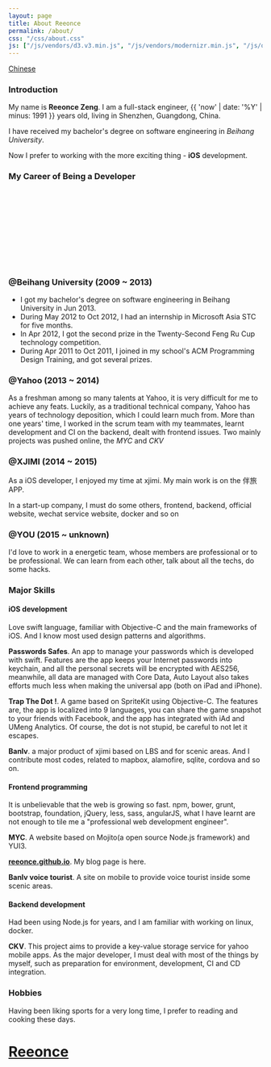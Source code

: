 ```yaml
---
layout: page
title: About Reeonce
permalink: /about/
css: "/css/about.css"
js: ["/js/vendors/d3.v3.min.js", "/js/vendors/modernizr.min.js", "/js/others/about.js"]
---
```


<div id="lang-selector">
  <a href="/about/zh/">Chinese</a>
</div>

### Introduction

My name is **Reeonce Zeng**. I am a full-stack engineer, {{ 'now' | date: '%Y' | minus: 1991 }} years old, living in Shenzhen, Guangdong, China.

I have received my bachelor's degree on software engineering in *Beihang University*.

Now I prefer to working with the more exciting thing - **iOS** development.

### My Career of Being a Developer

<div id="timeline" class="">
  <div id="career-timelime" class="">
  	<svg>
  	</svg>
  </div>
  <div id="career-buaa" class="">
    <div class="back-icon"><a href=""></a></div>
    <div class="content">
      <h3>@Beihang University (2009 ~ 2013)</h3>
      <ul>
        <li>I got my bachelor's degree on software engineering in Beihang University in Jun 2013.</li>
        <li>During May 2012 to Oct 2012, I had an internship in Microsoft Asia STC for five months.</li>
        <li>In Apr 2012, I got the second prize in the Twenty-Second Feng Ru Cup technology competition.</li>
        <li>During Apr 2011 to Oct 2011, I joined in my school's ACM Programming Design Training, and got several prizes.</li>
      </ul>
    </div>
  </div>
  <div id="career-yahoo" class="">
    <div class="back-icon"><a href=""></a></div>
    <div class="content">
      <h3>@Yahoo (2013 ~ 2014)</h3>
      <p>As a freshman among so many talents at Yahoo, it is very difficult for me to achieve any feats. Luckily, as a traditional technical company, Yahoo has years of technology deposition, which I could learn much from. More than one years' time, I worked in the scrum team with my teammates, learnt development and CI on the backend, dealt with frontend issues. Two mainly projects was pushed online, the <em>MYC</em> and <em>CKV</em></p>
    </div>
  </div>
  <div id="career-xjimi" class="slideshow-item">
    <div class="back-icon"><a href=""></a></div>
    <div class="content">
      <h3>@XJIMI (2014 ~ 2015)</h3>
      <p>As a iOS developer, I enjoyed my time at xjimi. My main work is on the 伴旅 APP. </p>
      <p>In a start-up company, I must do some others, frontend, backend, official website, wechat service website, docker and so on</p>
    </div>
  </div>
  <div id="career-you" class="">
    <div class="back-icon"><a href=""></a></div>
    <div class="content">
      <h3>@YOU (2015 ~ unknown)</h3>
      <p>I'd love to work in a energetic team, whose members are professional or to be professional. We can learn from each other, talk about all the techs, do some hacks.</p>
    </div>
  </div>
</div>

### Major Skills
#### iOS development
  Love swift language, familiar with Objective-C and the main frameworks of iOS. And I know most used design patterns and algorithms.

  **Passwords Safes**. An app to manage your passwords which is developed with swift. Features are the app keeps your Internet passwords into keychain, and all the personal secrets will be encrypted with AES256, meanwhile, all data are managed with Core Data, Auto Layout also takes efforts much less when making the universal app (both on iPad and iPhone).

  **Trap The Dot !**. A game based on SpriteKit using Objective-C. The features are, the app is localized into 9 languages, you can share the game snapshot to your friends with Facebook, and the app has integrated with iAd and UMeng Analytics. Of course, the dot is not stupid, be careful to not let it escapes.

  **Banlv**. a major product of xjimi based on LBS and for scenic areas. And I contribute most codes, related to mapbox, alamofire, sqlite, cordova and so on.

#### Frontend programming
  It is unbelievable that the web is growing so fast. npm, bower, grunt, bootstrap, foundation, jQuery, less, sass, angularJS, what I have learnt are not enough to tile me a "professional web development engineer".

  **MYC**. A website based on Mojito(a open source Node.js framework) and YUI3.

  **[reeonce.github.io](/)**. My blog page is here.

  **Banlv voice tourist**. A site on mobile to provide voice tourist inside some scenic areas.

#### Backend development
  Had been using Node.js for years, and I am familiar with working on linux, docker.

  **CKV**. This project aims to provide a key-value storage service for yahoo mobile apps. As the major developer, I must deal with most of the things by myself, such as preparation for environment, development, CI and CD integration.

### Hobbies
Having been liking sports for a very long time, I prefer to reading and cooking these days.

<div id="welcome-overlay">
  <a href="/"><h1>Reeonce</h1></a>
</div>
